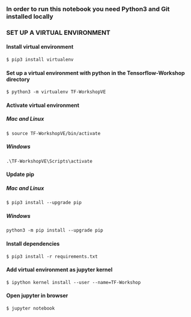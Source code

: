 ### In order to run this notebook you need Python3 and Git installed locally

### SET UP A VIRTUAL ENVIRONMENT ###

#### Install virtual environment
```$ pip3 install virtualenv``` 

#### Set up a virtual environment with python in the Tensorflow-Workshop directory 
```$ python3 -m virtualenv TF-WorkshopVE```


#### Activate virtual environment
##### Mac and Linux
```$ source TF-WorkshopVE/bin/activate```

##### Windows
```.\TF-WorkshopVE\Scripts\activate```

#### Update pip

##### Mac and Linux
```$ pip3 install --upgrade pip```

##### Windows 
```python3 -m pip install --upgrade pip```

#### Install dependencies
```$ pip3 install -r requirements.txt```

#### Add virtual environment as jupyter kernel
```$ ipython kernel install --user --name=TF-Workshop```

#### Open jupyter in browser
```$ jupyter notebook```
